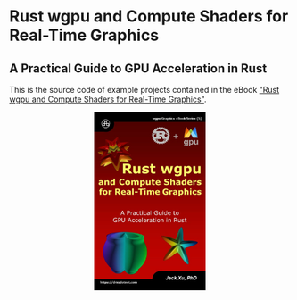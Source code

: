 # Rust wgpu and Compute Shaders for Real-Time Graphics  
## A Practical Guide to GPU Acceleration in Rust

This is the source code of example projects contained in the eBook ["Rust wgpu and Compute Shaders for Real-Time Graphics"](https://www.amazon.com/exec/obidos/ASIN/B0CLSV3SPT/unicadinccom-20). 

<p align="center">
<a href="https://drxudotnet.com"><img src="assets/cover.jpg" width="200" height="320"></a>
</p>

